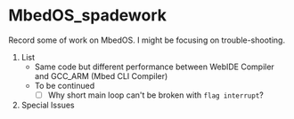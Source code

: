 # MbedOS_spadework
Record some of work on MbedOS. I might be focusing on trouble-shooting.

1. List
   * Same code but different performance between WebIDE Compiler and GCC_ARM (Mbed CLI Compiler)
   * To be continued
      - [ ] Why short main loop can't be broken with `flag interrupt`?

2. Special Issues